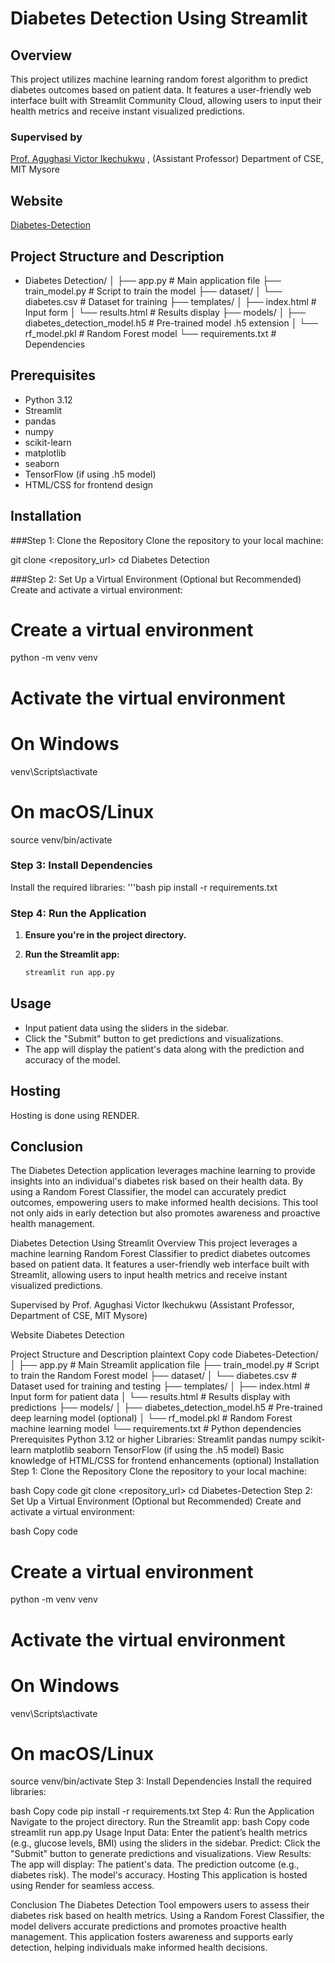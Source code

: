 # Diabetes Detection Using Streamlit

## Overview
This project utilizes machine learning random forest algorithm to predict diabetes outcomes based on patient data.
It features a user-friendly web interface built with Streamlit Community Cloud, allowing users to input their health metrics and receive instant visualized predictions.

### Supervised by 
[Prof. Agughasi Victor Ikechukwu](https://github.com/Victor-Ikechukwu) ,
(Assistant Professor) Department of CSE, MIT Mysore

## Website

[Diabetes-Detection](https://diabetesdetection-ss.streamlit.app/)

## Project Structure and Description  

- Diabetes Detection/
│
├── app.py                          # Main application file
├── train_model.py                  # Script to train the model
├── dataset/
│   └── diabetes.csv                # Dataset for training
├── templates/
│   ├── index.html                  # Input form
│   └── results.html                # Results display
├── models/
│   ├── diabetes_detection_model.h5  # Pre-trained model .h5 extension
│   └── rf_model.pkl                # Random Forest model
└── requirements.txt                # Dependencies

## Prerequisites

- Python 3.12
- Streamlit
- pandas
- numpy
- scikit-learn
- matplotlib
- seaborn
- TensorFlow (if using .h5 model)
- HTML/CSS for frontend design

## Installation

###Step 1: Clone the Repository
Clone the repository to your local machine:

git clone <repository_url>
cd Diabetes Detection

###Step 2: Set Up a Virtual Environment (Optional but Recommended)
Create and activate a virtual environment:

# Create a virtual environment
python -m venv venv

# Activate the virtual environment
# On Windows
venv\Scripts\activate

# On macOS/Linux
source venv/bin/activate
### Step 3: Install Dependencies
Install the required libraries:
'''bash
 pip install -r requirements.txt

### Step 4: Run the Application
1. **Ensure you're in the project directory.**

2. **Run the Streamlit app:**

   ```bash
   streamlit run app.py

## Usage

*   Input patient data using the sliders in the sidebar.
*   Click the "Submit" button to get predictions and visualizations.
*   The app will display the patient's data along with the prediction and accuracy of the model.

## Hosting 
Hosting is done using RENDER.


## Conclusion

The Diabetes Detection application leverages machine learning to provide insights into an individual's diabetes risk based on their health data. By using a Random Forest Classifier, the model can accurately predict outcomes, empowering users to make informed health decisions. This tool not only aids in early detection but also promotes awareness and proactive health management.

Diabetes Detection Using Streamlit
Overview
This project leverages a machine learning Random Forest Classifier to predict diabetes outcomes based on patient data. It features a user-friendly web interface built with Streamlit, allowing users to input health metrics and receive instant visualized predictions.

Supervised by
Prof. Agughasi Victor Ikechukwu
(Assistant Professor, Department of CSE, MIT Mysore)

Website
Diabetes Detection

Project Structure and Description
plaintext
Copy code
Diabetes-Detection/
│
├── app.py                          # Main Streamlit application file
├── train_model.py                  # Script to train the Random Forest model
├── dataset/
│   └── diabetes.csv                # Dataset used for training and testing
├── templates/
│   ├── index.html                  # Input form for patient data
│   └── results.html                # Results display with predictions
├── models/
│   ├── diabetes_detection_model.h5 # Pre-trained deep learning model (optional)
│   └── rf_model.pkl                # Random Forest machine learning model
└── requirements.txt                # Python dependencies
Prerequisites
Python 3.12 or higher
Libraries:
Streamlit
pandas
numpy
scikit-learn
matplotlib
seaborn
TensorFlow (if using the .h5 model)
Basic knowledge of HTML/CSS for frontend enhancements (optional)
Installation
Step 1: Clone the Repository
Clone the repository to your local machine:

bash
Copy code
git clone <repository_url>
cd Diabetes-Detection
Step 2: Set Up a Virtual Environment (Optional but Recommended)
Create and activate a virtual environment:

bash
Copy code
# Create a virtual environment
python -m venv venv

# Activate the virtual environment
# On Windows
venv\Scripts\activate

# On macOS/Linux
source venv/bin/activate
Step 3: Install Dependencies
Install the required libraries:

bash
Copy code
pip install -r requirements.txt
Step 4: Run the Application
Navigate to the project directory.
Run the Streamlit app:
bash
Copy code
streamlit run app.py
Usage
Input Data: Enter the patient’s health metrics (e.g., glucose levels, BMI) using the sliders in the sidebar.
Predict: Click the "Submit" button to generate predictions and visualizations.
View Results: The app will display:
The patient's data.
The prediction outcome (e.g., diabetes risk).
The model's accuracy.
Hosting
This application is hosted using Render for seamless access.

Conclusion
The Diabetes Detection Tool empowers users to assess their diabetes risk based on health metrics. Using a Random Forest Classifier, the model delivers accurate predictions and promotes proactive health management. This application fosters awareness and supports early detection, helping individuals make informed health decisions.
